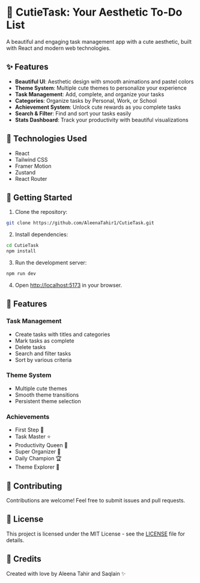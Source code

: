 # 🌸 CutieTask: Your Aesthetic To-Do List

A beautiful and engaging task management app with a cute aesthetic, built with React and modern web technologies.

## ✨ Features

- **Beautiful UI**: Aesthetic design with smooth animations and pastel colors
- **Theme System**: Multiple cute themes to personalize your experience
- **Task Management**: Add, complete, and organize your tasks
- **Categories**: Organize tasks by Personal, Work, or School
- **Achievement System**: Unlock cute rewards as you complete tasks
- **Search & Filter**: Find and sort your tasks easily
- **Stats Dashboard**: Track your productivity with beautiful visualizations

## 🚀 Technologies Used

- React
- Tailwind CSS
- Framer Motion
- Zustand
- React Router

## 🌟 Getting Started

1. Clone the repository:
```bash
git clone https://github.com/AleenaTahir1/CutieTask.git
```

2. Install dependencies:
```bash
cd CutieTask
npm install
```

3. Run the development server:
```bash
npm run dev
```

4. Open [http://localhost:5173](http://localhost:5173) in your browser.

## 🎨 Features

### Task Management
- Create tasks with titles and categories
- Mark tasks as complete
- Delete tasks
- Search and filter tasks
- Sort by various criteria

### Theme System
- Multiple cute themes
- Smooth theme transitions
- Persistent theme selection

### Achievements
- First Step 🌱
- Task Master ⭐
- Productivity Queen 👑
- Super Organizer 🌟
- Daily Champion 🏆
- Theme Explorer 🎨

## 🤝 Contributing

Contributions are welcome! Feel free to submit issues and pull requests.

## 📝 License

This project is licensed under the MIT License - see the [LICENSE](LICENSE) file for details.

## 🌟 Credits

Created with love by Aleena Tahir and Saqlain ✨
